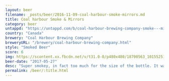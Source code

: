 ```yaml
---
layout: beer
filename: _posts/beer/2016-11-09-coal-harbour-smoke-mirrors.md
title: Coal harbour Smoke & Mirrors
category: beer
untappd: "https://untappd.com/b/coal-harbour-brewing-company-smoke---mirrors-imperial-smoked-ale/193925"
country: "Canada"
brewery: "Coal Harbour Brewing Company"
breweryURL: "/brewery/coal-harbour-brewing-company.html"
style: "Smoked Beer"
score: 6
img: https://scontent.xx.fbcdn.net/v/t31.0-0/p480x480/18700563_10155251934348745_2428067561899796215_o.jpg?_nc_cat=105&_nc_ohc=glvms9VkI9kAQn3fCesOGasQQJDwjcPd5peohIdAm-Q43cRcwOruNCriQ&_nc_ht=scontent.xx&oh=39ba51c06ed463565aea6555d5fa9519&oe=5E494F7B
beer-date: "2017-05-27"
desc: "Super smokey, in fact too much for the size of the bottle. It was smooth otherwise so there wasn't much to cover the smokiness"
permalink: /beer/:title.html
---
```

